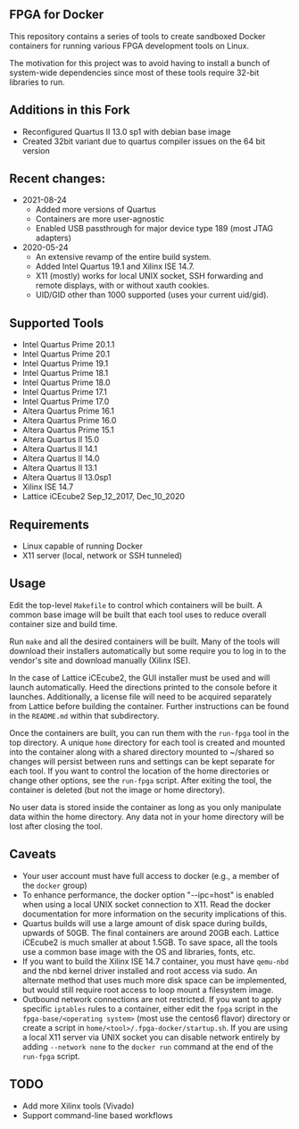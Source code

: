 FPGA for Docker
---------------

This repository contains a series of tools to create sandboxed Docker
containers for running various FPGA development tools on Linux.

The motivation for this project was to avoid having to install a bunch
of system-wide dependencies since most of these tools require 32-bit
libraries to run.

## Additions in this Fork
* Reconfigured Quartus II 13.0 sp1 with debian base image
* Created 32bit variant due to quartus compiler issues on the 64 bit version


## Recent changes:

* 2021-08-24
  * Added more versions of Quartus
  * Containers are more user-agnostic
  * Enabled USB passthrough for major device type 189 (most JTAG adapters)
* 2020-05-24
  * An extensive revamp of the entire build system. 
  * Added Intel Quartus 19.1 and Xilinx ISE 14.7. 
  * X11 (mostly) works for local UNIX socket, SSH forwarding and remote
    displays, with or without xauth cookies.  
  * UID/GID other than 1000 supported (uses your current uid/gid).

## Supported Tools

- Intel Quartus Prime 20.1.1
- Intel Quartus Prime 20.1
- Intel Quartus Prime 19.1
- Intel Quartus Prime 18.1
- Intel Quartus Prime 18.0
- Intel Quartus Prime 17.1
- Intel Quartus Prime 17.0
- Altera Quartus Prime 16.1
- Altera Quartus Prime 16.0
- Altera Quartus Prime 15.1
- Altera Quartus II 15.0
- Altera Quartus II 14.1
- Altera Quartus II 14.0
- Altera Quartus II 13.1
- Altera Quartus II 13.0sp1
- Xilinx ISE 14.7
- Lattice iCEcube2 Sep_12_2017, Dec_10_2020

## Requirements

* Linux capable of running Docker
* X11 server (local, network or SSH tunneled)

## Usage

Edit the top-level `Makefile` to control which containers will be built. A
common base image will be built that each tool uses to reduce overall container
size and build time.

Run `make` and all the desired containers will be built. Many of the tools will
download their installers automatically but some require you to log in to the
vendor's site and download manually (Xilinx ISE).

In the case of Lattice iCEcube2, the GUI installer must be used and will launch
automatically. Heed the directions printed to the console before it launches.
Additionally, a license file will need to be acquired separately from Lattice
before building the container. Further instructions can be found in the
`README.md` within that subdirectory. 

Once the containers are built, you can run them with the `run-fpga` tool in the
top directory. A unique `home` directory for each tool is created and mounted
into the container along with a shared directory mounted to ~/shared so changes
will persist between runs and settings can be kept separate for each tool.  If
you want to control the location of the home directories or change other
options, see the `run-fpga` script. After exiting the tool, the container is
deleted (but not the image or home directory).

No user data is stored inside the container as long as you only manipulate data
within the home directory. Any data not in your home directory will be lost
after closing the tool.


## Caveats

* Your user account must have full access to docker (e.g., a member of the
  `docker` group)
* To enhance performance, the docker option "--ipc=host" is enabled when using
  a local UNIX socket connection to X11. Read the docker documentation for more
  information on the security implications of this.
* Quartus builds will use a large amount of disk space during builds, upwards
  of 50GB.  The final containers are around 20GB each. Lattice
  iCEcube2 is much smaller at about 1.5GB. To save space, all the tools use a 
  common base image with the OS and libraries, fonts, etc.
* If you want to build the Xilinx ISE 14.7 container, you must have `qemu-nbd`
  and the nbd kernel driver installed and root access via sudo. An alternate 
  method that uses much more disk space can be implemented, but would still 
  require root access to loop mount a filesystem image.
* Outbound network connections are not restricted. If you want to apply specific 
  `iptables` rules to a container, either edit the `fpga` script in the
  `fpga-base/<operating system>` (most use the centos6 flavor) directory or create 
  a script in `home/<tool>/.fpga-docker/startup.sh`. If you are using a local X11 
  server via UNIX socket you can disable network entirely by adding `--network none`
  to the `docker run` command at the end of the `run-fpga` script.


## TODO

* Add more Xilinx tools (Vivado)
* Support command-line based workflows
